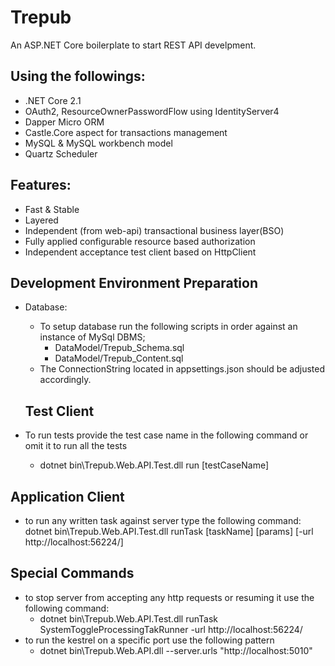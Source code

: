# Trepub
An ASP.NET Core boilerplate to start REST API develpment. 

## Using the followings:
* .NET Core 2.1
* OAuth2, ResourceOwnerPasswordFlow using IdentityServer4 
* Dapper Micro ORM
* Castle.Core aspect for transactions management
* MySQL & MySQL workbench model
* Quartz Scheduler

## Features:
* Fast & Stable
* Layered
* Independent (from web-api) transactional business layer(BSO)
* Fully applied configurable resource based authorization 
* Independent acceptance test client based on HttpClient

## Development Environment Preparation
* Database:
	* To setup database run the following scripts in order against an instance of MySql DBMS;
		* DataModel/Trepub_Schema.sql
		* DataModel/Trepub_Content.sql
	* The ConnectionString located in appsettings.json should be adjusted accordingly.

	## Test Client
* To run tests provide the test case name in the following command or omit it to run all the tests
	* dotnet bin\Trepub.Web.API.Test.dll run [testCaseName] 
## Application Client
* to run any written task against server type the following command: dotnet bin\Trepub.Web.API.Test.dll runTask [taskName] [params] [-url http://localhost:56224/]

	
## Special Commands
* to stop server from accepting any http requests or resuming it use the following command:
	* dotnet bin\Trepub.Web.API.Test.dll runTask SystemToggleProcessingTakRunner -url http://localhost:56224/
* to run the kestrel on a specific port use the following pattern
	* dotnet bin\Trepub.Web.API.dll --server.urls "http://localhost:5010"
